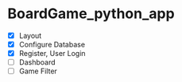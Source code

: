 # BoardGame_python_app

- [X] Layout
- [X] Configure Database
- [X] Register, User Login
- [ ] Dashboard
- [ ] Game Filter
